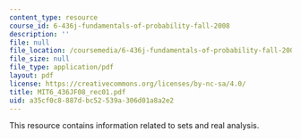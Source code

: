 ```yaml
---
content_type: resource
course_id: 6-436j-fundamentals-of-probability-fall-2008
description: ''
file: null
file_location: /coursemedia/6-436j-fundamentals-of-probability-fall-2008/a35cf0c8887dbc52539a306d01a8a2e2_MIT6_436JF08_rec01.pdf
file_size: null
file_type: application/pdf
layout: pdf
license: https://creativecommons.org/licenses/by-nc-sa/4.0/
title: MIT6_436JF08_rec01.pdf
uid: a35cf0c8-887d-bc52-539a-306d01a8a2e2
---
```

This resource contains information related to sets and real analysis.